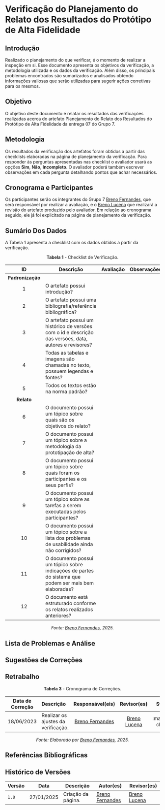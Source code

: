 # Verificação do Planejamento do Relato dos Resultados do Protótipo de Alta Fidelidade

## Introdução

Realizado o planejamento do que verificar, é o momento de realizar a inspeção em si. Esse documento apresenta os objetivos da verificação, a metodologia utilizada e os dados da verificação. Além disso, os principais problemas encontrados são sumarizados e analisados obtendo informações valiosas que serão utilizadas para sugerir ações corretivas para os mesmos.

## Objetivo

O objetivo deste documento é relatar os resultados das verificações realizadas acerca do artefato Planejamento do Relato dos Resultados do Protótipo de Alta Fidelidade da entrega 07 do Grupo 7.

## Metodologia

Os resultados da verificação dos artefatos foram obtidos a partir das checklists elaboradas na página de planejamento da verificação. Para responder às perguntas apresentadas nas checklist o avaliador usará as opções **Sim**, **Não**, **Incompleto**. O avaliador poderá também escrever observações em cada pergunta detalhando pontos que achar necessários.

## Cronograma e Participantes

Os participantes serão os integrantes do Grupo 7 [Breno Fernandes](https://github.com/Brenofrds), que será responsável por realizar a avaliação, e o [Breno Lucena](https://github.com/BrenoLUCO) que realizará a revisão do artefato produzido pelo avaliador. Em relação ao cronograma seguido, ele já foi explicitado na página de planejamento da verificação.

## Sumário Dos Dados

A Tabela 1 apresenta a checklist com os dados obtidos a partir da verificação.

<center>

**Tabela 1** - Checklist de Verificação.

|        ID        | Descrição                                                                                              | Avaliação  | Observações                                              |
| :--------------: | ------------------------------------------------------------------------------------------------------ | :--------: | -------------------------------------------------------- |
| **Padronização** |                                                                                                        |            |                                                          |
|        1         | O artefato possui introdução?                                                                          |         |                                                          |
|        2         | O artefato possui uma bibliografia/referência bibliográfica?                                           |         |                                                          |
|        3         | O artefato possui um histórico de versões com o id e descrição das versões, data, autores e revisores? |         |                                                          |
|        4         | Todas as tabelas e imagens são chamadas no texto, possuem legendas e fontes?                           |         |                                                          |
|        5         | Todos os textos estão na norma padrão?                                                                 |        |                                                          |
|    **Relato**    |                                                                                                        |            |                                                          |
|        6         | O documento possui um tópico sobre quais são os objetivos do relato?                                   |        |                                                          |
|        7         | O documento possui um tópico sobre a metodologia da prototipação de alta?                              |         |                                                          |
|        8         | O documento possui um tópico sobre quais foram os participantes e os seus perfis?                      |  |                    |
|        9         | O documento possui um tópico sobre as tarefas a serem executadas pelos participantes?                  |  |                           |
|        10        | O documento possui um tópico sobre a lista dos problemas de usabilidade ainda não corrigidos?          | | |
|        11        | O documento possui um tópico sobre indicações de partes do sistema que podem ser mais bem elaboradas?  |         |                                                          |
|        12        | O documento está estruturado conforme os relatos realizados anteriores?                                |         |                                                          |

_Fonte: [Breno Fernandes](https://github.com/Brenofrds), 2025._

</center>

## Lista de Problemas e Análise


## Sugestões de Correções



## Retrabalho


<center>

**Tabela 3** - Cronograma de Correções.

| Data de Correção | Descrição                           |                 Responsável(eis)                 |                   Revisor(es)                    |      Status      |
| ---------------- | :---------------------------------- | :----------------------------------------------: | :----------------------------------------------: | :--------------: |
| 18/06/2023       | Realizar os ajustes da verificação. | [Breno Fernandes](https://github.com/Brenofrds) | [Breno Lucena](https://github.com/BrenoLUCO) | :material-check: |

_Fonte: Elaborado por [Breno Fernandes](https://github.com/Brenofrds), 2025._

</center>


## Referências Bibliográficas



## Histórico de Versões

| Versão | Data       | Descrição              | Autor(es)                                        | Revisor(es)                                    |
| ------ | ---------- | ---------------------- | ------------------------------------------------ | ---------------------------------------------- |
| `1.0`  | 27/01/2025 | Criação da página.     | [Breno Fernandes](https://github.com/Brenofrds) | [Breno Lucena](https://github.com/BrenoLUCO) |
